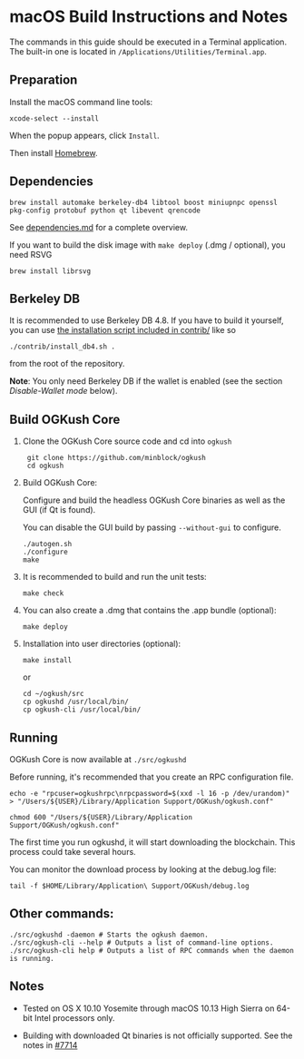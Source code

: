 macOS Build Instructions and Notes
====================================
The commands in this guide should be executed in a Terminal application.
The built-in one is located in `/Applications/Utilities/Terminal.app`.

Preparation
-----------
Install the macOS command line tools:

`xcode-select --install`

When the popup appears, click `Install`.

Then install [Homebrew](https://brew.sh).

Dependencies
----------------------

    brew install automake berkeley-db4 libtool boost miniupnpc openssl pkg-config protobuf python qt libevent qrencode

See [dependencies.md](dependencies.md) for a complete overview.

If you want to build the disk image with `make deploy` (.dmg / optional), you need RSVG

    brew install librsvg

Berkeley DB
-----------
It is recommended to use Berkeley DB 4.8. If you have to build it yourself,
you can use [the installation script included in contrib/](/contrib/install_db4.sh)
like so

```shell
./contrib/install_db4.sh .
```

from the root of the repository.

**Note**: You only need Berkeley DB if the wallet is enabled (see the section *Disable-Wallet mode* below).

Build OGKush Core
------------------------

1. Clone the OGKush Core source code and cd into `ogkush`

        git clone https://github.com/minblock/ogkush
        cd ogkush

2.  Build OGKush Core:

    Configure and build the headless OGKush Core binaries as well as the GUI (if Qt is found).

    You can disable the GUI build by passing `--without-gui` to configure.

        ./autogen.sh
        ./configure
        make

3.  It is recommended to build and run the unit tests:

        make check

4.  You can also create a .dmg that contains the .app bundle (optional):

        make deploy

5.  Installation into user directories (optional):

        make install

    or

        cd ~/ogkush/src
        cp ogkushd /usr/local/bin/
        cp ogkush-cli /usr/local/bin/

Running
-------

OGKush Core is now available at `./src/ogkushd`

Before running, it's recommended that you create an RPC configuration file.

    echo -e "rpcuser=ogkushrpc\nrpcpassword=$(xxd -l 16 -p /dev/urandom)" > "/Users/${USER}/Library/Application Support/OGKush/ogkush.conf"

    chmod 600 "/Users/${USER}/Library/Application Support/OGKush/ogkush.conf"

The first time you run ogkushd, it will start downloading the blockchain. This process could take several hours.

You can monitor the download process by looking at the debug.log file:

    tail -f $HOME/Library/Application\ Support/OGKush/debug.log

Other commands:
-------

    ./src/ogkushd -daemon # Starts the ogkush daemon.
    ./src/ogkush-cli --help # Outputs a list of command-line options.
    ./src/ogkush-cli help # Outputs a list of RPC commands when the daemon is running.

Notes
-----

* Tested on OS X 10.10 Yosemite through macOS 10.13 High Sierra on 64-bit Intel processors only.

* Building with downloaded Qt binaries is not officially supported. See the notes in [#7714](https://github.com/bitcoin/bitcoin/issues/7714)
